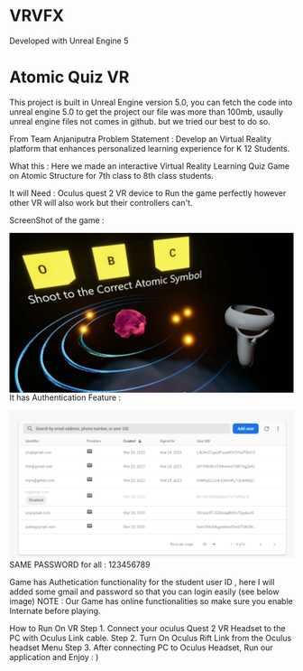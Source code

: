 # VRVFX

Developed with Unreal Engine 5
# Atomic Quiz VR
This project is built in Unreal Engine version 5.0, you can fetch the code into unreal engine 5.0 to get the project
our file was more than 100mb, usaully unreal engine files not comes in github. but we tried our best to do so.

From Team Anjaniputra
Problem Statement : Develop an Virtual Reality platform that enhances personalized learning experience for
K 12 Students.

What this :
Here we made an interactive Virtual Reality Learning Quiz Game on Atomic Structure for 7th class to
8th class students.

It will Need :
Oculus quest 2 VR device to Run the game perfectly however other VR will also work but their
controllers can't.

ScreenShot of the game :

<img align="left" alt="Coding" width="1000" src="https://github.com/prathakpr/Atomic_Quiz_VR/blob/main/SS%20of%20game.jpeg">

It has Authentication Feature :

![Screenshot 2023-03-21 073444](https://github.com/prathakpr/Atomic_Quiz_VR/blob/main/Firebase.png)
                                SAME PASSWORD for all : 123456789

Game has
Authetication functionality for the student user ID , here I will added some
gmail and password so that you can login easily (see below image)
NOTE : Our Game has online functionalities so make sure you enable
Internate before playing.

How to Run On VR
Step 1. Connect your
oculus Quest 2 VR Headset to the PC with Oculus
Link cable.
Step 2. Turn On Oculus Rift Link from the Oculus headset Menu
Step 3. After connecting PC to Oculus Headset, Run our application and
Enjoy : )
